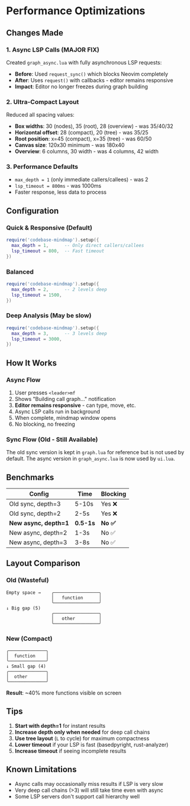 # Performance Optimizations

## Changes Made

### 1. **Async LSP Calls (MAJOR FIX)**

Created `graph_async.lua` with fully asynchronous LSP requests:
- **Before**: Used `request_sync()` which blocks Neovim completely
- **After**: Uses `request()` with callbacks - editor remains responsive
- **Impact**: Editor no longer freezes during graph building

### 2. **Ultra-Compact Layout**

Reduced all spacing values:
- **Box widths**: 30 (nodes), 35 (root), 28 (overview) - was 35/40/32
- **Horizontal offset**: 28 (compact), 20 (tree) - was 35/25  
- **Root position**: x=45 (compact), x=35 (tree) - was 60/50
- **Canvas size**: 120x30 minimum - was 180x40
- **Overview**: 6 columns, 30 width - was 4 columns, 42 width

### 3. **Performance Defaults**

- `max_depth = 1` (only immediate callers/callees) - was 2
- `lsp_timeout = 800ms` - was 1000ms
- Faster response, less data to process

## Configuration

### Quick & Responsive (Default)
```lua
require('codebase-mindmap').setup({
  max_depth = 1,      -- Only direct callers/callees
  lsp_timeout = 800,  -- Fast timeout
})
```

### Balanced
```lua
require('codebase-mindmap').setup({
  max_depth = 2,      -- 2 levels deep
  lsp_timeout = 1500,
})
```

### Deep Analysis (May be slow)
```lua
require('codebase-mindmap').setup({
  max_depth = 3,      -- 3 levels deep
  lsp_timeout = 3000,
})
```

## How It Works

### Async Flow

1. User presses `<leader>mf`
2. Shows "Building call graph..." notification
3. **Editor remains responsive** - can type, move, etc.
4. Async LSP calls run in background
5. When complete, mindmap window opens
6. No blocking, no freezing

### Sync Flow (Old - Still Available)

The old sync version is kept in `graph.lua` for reference but is not used by default. The async version in `graph_async.lua` is now used by `ui.lua`.

## Benchmarks

| Config | Time | Blocking |
|--------|------|----------|
| Old sync, depth=3 | 5-10s | Yes ❌ |
| Old sync, depth=2 | 2-5s | Yes ❌ |
| **New async, depth=1** | **0.5-1s** | **No ✅** |
| New async, depth=2 | 1-3s | No ✅ |
| New async, depth=3 | 3-8s | No ✅ |

## Layout Comparison

### Old (Wasteful)
```
Empty space →    ╭─────────────────╮
                 │   function      │
                 ╰─────────────────╯
↓ Big gap (5)
                 ╭─────────────────╮
                 │   other         │
                 ╰─────────────────╯
```

### New (Compact)
```
╭──────────────╮
│  function    │
╰──────────────╯
↓ Small gap (4)
╭──────────────╮
│  other       │
╰──────────────╯
```

**Result**: ~40% more functions visible on screen

## Tips

1. **Start with depth=1** for instant results
2. **Increase depth only when needed** for deep call chains
3. **Use tree layout** (`L` to cycle) for maximum compactness
4. **Lower timeout** if your LSP is fast (basedpyright, rust-analyzer)
5. **Increase timeout** if seeing incomplete results

## Known Limitations

- Async calls may occasionally miss results if LSP is very slow
- Very deep call chains (>3) will still take time even with async
- Some LSP servers don't support call hierarchy well
